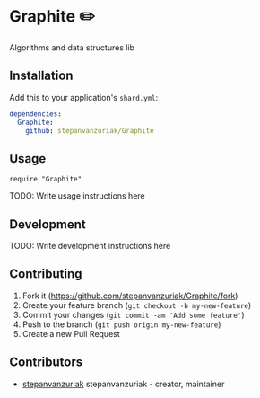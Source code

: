 # Graphite ✏️

Algorithms and data structures lib

## Installation

Add this to your application's `shard.yml`:

```yaml
dependencies:
  Graphite:
    github: stepanvanzuriak/Graphite
```

## Usage

```crystal
require "Graphite"
```

TODO: Write usage instructions here

## Development

TODO: Write development instructions here

## Contributing

1. Fork it (<https://github.com/stepanvanzuriak/Graphite/fork>)
2. Create your feature branch (`git checkout -b my-new-feature`)
3. Commit your changes (`git commit -am 'Add some feature'`)
4. Push to the branch (`git push origin my-new-feature`)
5. Create a new Pull Request

## Contributors

- [stepanvanzuriak](https://github.com/stepanvanzuriak) stepanvanzuriak - creator, maintainer
